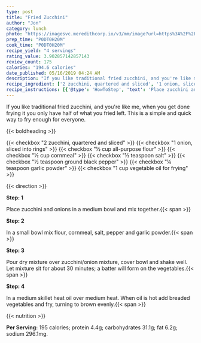 ```yaml
---
type: post
title: "Fried Zucchini"
author: "Jon"
category: lunch
photo: "https://imagesvc.meredithcorp.io/v3/mm/image?url=https%3A%2F%2Fimages.media-allrecipes.com%2Fuserphotos%2F454372.jpg"
prep_time: "P0DT0H20M"
cook_time: "P0DT0H20M"
recipe_yield: "4 servings"
rating_value: 3.902857142857143
review_count: 175
calories: "194.6 calories"
date_published: 05/16/2019 04:24 AM
description: "If you like traditional fried zucchini, and you're like me, when you get done frying it you only have half of what you fried left. This is a simple and quick way to fry enough for everyone."
recipe_ingredient: ['2 zucchini, quartered and sliced', '1 onion, sliced into rings', '½ cup all-purpose flour', '½ cup cornmeal', '½ teaspoon salt', '½ teaspoon ground black pepper', '¼ teaspoon garlic powder', '1 cup vegetable oil for frying']
recipe_instructions: [{'@type': 'HowToStep', 'text': 'Place zucchini and onions in a medium bowl and mix together.\n'}, {'@type': 'HowToStep', 'text': 'In a small bowl mix flour, cornmeal, salt, pepper and garlic powder.\n'}, {'@type': 'HowToStep', 'text': 'Pour dry mixture over zucchini/onion mixture, cover bowl and shake well.  Let mixture sit for about 30 minutes; a batter will form on the vegetables.\n'}, {'@type': 'HowToStep', 'text': 'In a medium skillet heat oil over medium heat.  When oil is hot add breaded vegetables and fry, turning to brown evenly.\n'}]
---
```


If you like traditional fried zucchini, and you're like me, when you get done frying it you only have half of what you fried left. This is a simple and quick way to fry enough for everyone. 

{{< boldheading >}}

{{< checkbox "2  zucchini, quartered and sliced" >}}
{{< checkbox "1  onion, sliced into rings" >}}
{{< checkbox "½ cup all-purpose flour" >}}
{{< checkbox "½ cup cornmeal" >}}
{{< checkbox "½ teaspoon salt" >}}
{{< checkbox "½ teaspoon ground black pepper" >}}
{{< checkbox "¼ teaspoon garlic powder" >}}
{{< checkbox "1 cup vegetable oil for frying" >}}


{{< direction >}}

**Step: 1**

Place zucchini and onions in a medium bowl and mix together.{{< span >}}

**Step: 2**

In a small bowl mix flour, cornmeal, salt, pepper and garlic powder.{{< span >}}

**Step: 3**

Pour dry mixture over zucchini/onion mixture, cover bowl and shake well.  Let mixture sit for about 30 minutes; a batter will form on the vegetables.{{< span >}}

**Step: 4**

In a medium skillet heat oil over medium heat.  When oil is hot add breaded vegetables and fry, turning to brown evenly.{{< span >}}

{{< nutrition >}}

**Per Serving:** 195 calories; protein 4.4g; carbohydrates 31.1g; fat 6.2g; sodium 296.1mg.